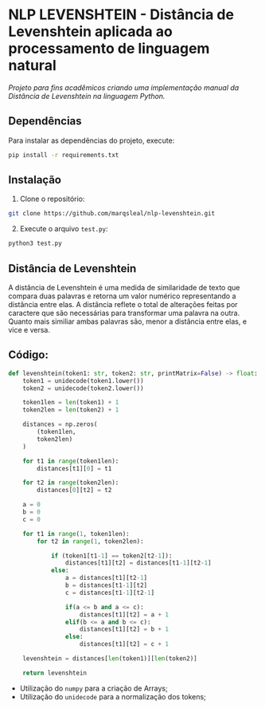 # NLP LEVENSHTEIN - Distância de Levenshtein aplicada ao processamento de linguagem natural
_Projeto para fins acadêmicos criando uma implementação manual da Distância de Levenshtein na linguagem Python._

## Dependências 

Para instalar as dependências do projeto, execute:

```bash
pip install -r requirements.txt
```

## Instalação 

1. Clone o repositório:

```bash
git clone https://github.com/marqsleal/nlp-levenshtein.git
```

2. Execute o arquivo `test.py`:

```bash
python3 test.py
```
## Distância de Levenshtein 

A distância de Levenshtein é uma medida de similaridade de texto que compara duas palavras e retorna um valor numérico representando a distância entre elas. A distância reflete o total de alterações feitas por caractere que são necessárias para transformar uma palavra na outra. Quanto mais similiar ambas palavras são, menor a distância entre elas, e vice e versa.

## Código:
```python
def levenshtein(token1: str, token2: str, printMatrix=False) -> float:
    token1 = unidecode(token1.lower())
    token2 = unidecode(token2.lower())

    token1len = len(token1) + 1
    token2len = len(token2) + 1

    distances = np.zeros(
        (token1len, 
        token2len)
    )

    for t1 in range(token1len):
        distances[t1][0] = t1

    for t2 in range(token2len):
        distances[0][t2] = t2

    a = 0
    b = 0
    c = 0

    for t1 in range(1, token1len):
        for t2 in range(1, token2len):

            if (token1[t1-1] == token2[t2-1]):                
                distances[t1][t2] = distances[t1-1][t2-1]
            else:
                a = distances[t1][t2-1]
                b = distances[t1-1][t2]
                c = distances[t1-1][t2-1]

                if(a <= b and a <= c):
                    distances[t1][t2] = a + 1
                elif(b <= a and b <= c):
                    distances[t1][t2] = b + 1
                else:
                    distances[t1][t2] = c + 1

    levenshtein = distances[len(token1)][len(token2)]

    return levenshtein
```

- Utilização do `numpy` para a criação de Arrays;
- Utilização do `unidecode` para a normalização dos tokens;